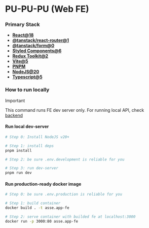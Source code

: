 # PU-PU-PU (Web FE)

### Primary Stack
* **[React@18](https://react.dev/)**
* **[@tanstack/react-router@1](https://tanstack.com/router/latest)**
* **[@tanstack/form@0](https://tanstack.com/form/latest)**
* **[Styled Components@6](https://styled-components.com/)**
* **[Redux Toolkit@2](https://redux-toolkit.js.org/)**
* **[Vite@5](https://vite.dev/)**
* **[PNPM](https://pnpm.io/)**
* **[NodeJS@20](https://nodejs.org/)**
* **[Typescript@5](https://www.typescriptlang.org/)**

### How to run locally
> [!IMPORTANT]
> This command runs FE dev server only. For running local API, check [backend](../backend/README.md)

#### Run local dev-server
```sh
# Step 0: Install NodeJS v20+

# Step 1: install deps
pnpm install

# Step 2: be sure .env.development is reliable for you

# Step 3: run dev-server
pnpm run dev
```

#### Run production-ready docker image
```sh
# Step 0: be sure .env.production is reliable for you

# Step 1: build container
docker build . -t asse.app-fe

# Step 2: serve container with builded fe at localhost:3000
docker run -p 3000:80 asse.app-fe
```

